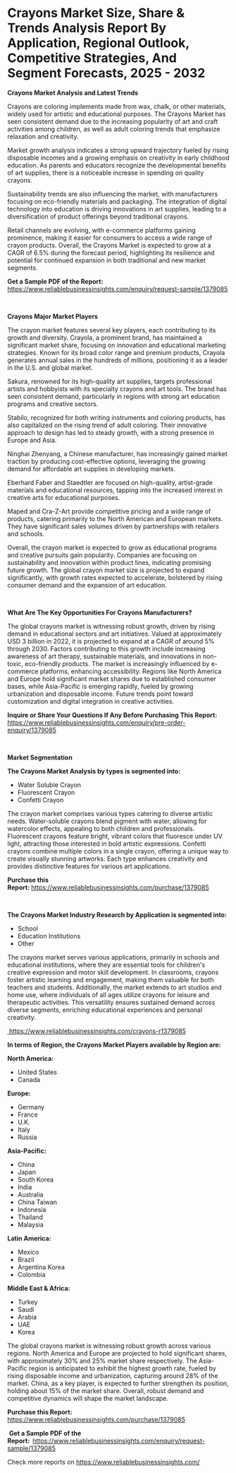 <p><h1>Crayons Market Size, Share & Trends Analysis Report By Application, Regional Outlook, Competitive Strategies, And Segment Forecasts, 2025 - 2032</h1></p><p><strong>Crayons Market Analysis and Latest Trends</strong></p>
<p><p>Crayons are coloring implements made from wax, chalk, or other materials, widely used for artistic and educational purposes. The Crayons Market has seen consistent demand due to the increasing popularity of art and craft activities among children, as well as adult coloring trends that emphasize relaxation and creativity. </p><p>Market growth analysis indicates a strong upward trajectory fueled by rising disposable incomes and a growing emphasis on creativity in early childhood education. As parents and educators recognize the developmental benefits of art supplies, there is a noticeable increase in spending on quality crayons. </p><p>Sustainability trends are also influencing the market, with manufacturers focusing on eco-friendly materials and packaging. The integration of digital technology into education is driving innovations in art supplies, leading to a diversification of product offerings beyond traditional crayons. </p><p>Retail channels are evolving, with e-commerce platforms gaining prominence, making it easier for consumers to access a wide range of crayon products. Overall, the Crayons Market is expected to grow at a CAGR of 6.5% during the forecast period, highlighting its resilience and potential for continued expansion in both traditional and new market segments.</p></p>
<p><strong>Get a Sample PDF of the Report:&nbsp;</strong> <a href="https://www.reliablebusinessinsights.com/enquiry/request-sample/1379085?utm_campaign=2132&utm_medium=2&utm_source=Github&utm_content=ia&utm_term=05022025&utm_id=crayons">https://www.reliablebusinessinsights.com/enquiry/request-sample/1379085</a></p>
<p>&nbsp;</p>
<p><strong>Crayons Major Market Players</strong></p>
<p><p>The crayon market features several key players, each contributing to its growth and diversity. Crayola, a prominent brand, has maintained a significant market share, focusing on innovation and educational marketing strategies. Known for its broad color range and premium products, Crayola generates annual sales in the hundreds of millions, positioning it as a leader in the U.S. and global market.</p><p>Sakura, renowned for its high-quality art supplies, targets professional artists and hobbyists with its specialty crayons and art tools. The brand has seen consistent demand, particularly in regions with strong art education programs and creative sectors.</p><p>Stabilo, recognized for both writing instruments and coloring products, has also capitalized on the rising trend of adult coloring. Their innovative approach to design has led to steady growth, with a strong presence in Europe and Asia. </p><p>Ninghai Zhenyang, a Chinese manufacturer, has increasingly gained market traction by producing cost-effective options, leveraging the growing demand for affordable art supplies in developing markets. </p><p>Eberhard Faber and Staedtler are focused on high-quality, artist-grade materials and educational resources, tapping into the increased interest in creative arts for educational purposes. </p><p>Maped and Cra-Z-Art provide competitive pricing and a wide range of products, catering primarily to the North American and European markets. They have significant sales volumes driven by partnerships with retailers and schools.</p><p>Overall, the crayon market is expected to grow as educational programs and creative pursuits gain popularity. Companies are focusing on sustainability and innovation within product lines, indicating promising future growth. The global crayon market size is projected to expand significantly, with growth rates expected to accelerate, bolstered by rising consumer demand and the expansion of art education.</p></p>
<p>&nbsp;</p>
<p><strong>What Are The Key Opportunities For Crayons Manufacturers?</strong></p>
<p><p>The global crayons market is witnessing robust growth, driven by rising demand in educational sectors and art initiatives. Valued at approximately USD 3 billion in 2022, it is projected to expand at a CAGR of around 5% through 2030. Factors contributing to this growth include increasing awareness of art therapy, sustainable materials, and innovations in non-toxic, eco-friendly products. The market is increasingly influenced by e-commerce platforms, enhancing accessibility. Regions like North America and Europe hold significant market shares due to established consumer bases, while Asia-Pacific is emerging rapidly, fueled by growing urbanization and disposable income. Future trends point toward customization and digital integration in creative activities.</p></p>
<p><strong>Inquire or Share Your Questions If Any Before Purchasing This Report:</strong> <a href="https://www.reliablebusinessinsights.com/enquiry/pre-order-enquiry/1379085?utm_campaign=2132&utm_medium=2&utm_source=Github&utm_content=ia&utm_term=05022025&utm_id=crayons">https://www.reliablebusinessinsights.com/enquiry/pre-order-enquiry/1379085</a></p>
<p>&nbsp;</p>
<p><strong>Market Segmentation</strong></p>
<p><strong>The Crayons Market Analysis by types is segmented into:</strong></p>
<p><ul><li>Water Soluble Crayon</li><li>Fluorescent Crayon</li><li>Confetti Crayon</li></ul></p>
<p><p>The crayon market comprises various types catering to diverse artistic needs. Water-soluble crayons blend pigment with water, allowing for watercolor effects, appealing to both children and professionals. Fluorescent crayons feature bright, vibrant colors that fluoresce under UV light, attracting those interested in bold artistic expressions. Confetti crayons combine multiple colors in a single crayon, offering a unique way to create visually stunning artworks. Each type enhances creativity and provides distinctive features for various art applications.</p></p>
<p><strong>Purchase this Report:&nbsp;</strong><a href="https://www.reliablebusinessinsights.com/purchase/1379085?utm_campaign=2132&utm_medium=2&utm_source=Github&utm_content=ia&utm_term=05022025&utm_id=crayons">https://www.reliablebusinessinsights.com/purchase/1379085</a></p>
<p>&nbsp;</p>
<p><strong>The Crayons Market Industry Research by Application is segmented into:</strong></p>
<p><ul><li>School</li><li>Education Institutions</li><li>Other</li></ul></p>
<p><p>The crayons market serves various applications, primarily in schools and educational institutions, where they are essential tools for children's creative expression and motor skill development. In classrooms, crayons foster artistic learning and engagement, making them valuable for both teachers and students. Additionally, the market extends to art studios and home use, where individuals of all ages utilize crayons for leisure and therapeutic activities. This versatility ensures sustained demand across diverse segments, enriching educational experiences and personal creativity.</p></p>
<p><a href="https://www.reliablebusinessinsights.com/crayons-r1379085?utm_campaign=2132&utm_medium=2&utm_source=Github&utm_content=ia&utm_term=05022025&utm_id=crayons">&nbsp;https://www.reliablebusinessinsights.com/crayons-r1379085</a></p>
<p><strong>In terms of Region, the Crayons Market Players available by Region are:</strong></p>
<p>
    <p> <strong> North America: </strong>
        <ul>
            <li>United States</li>
            <li>Canada</li>
        </ul>
        </p> 
    <p> <strong> Europe: </strong>
        <ul>
            <li>Germany</li>
            <li>France</li>
            <li>U.K.</li>
            <li>Italy</li>
            <li>Russia</li>
        </ul>
        </p> 
    <p> <strong> Asia-Pacific: </strong>
        <ul>
            <li>China</li>
            <li>Japan</li>
            <li>South Korea</li>
            <li>India</li>
            <li>Australia</li>
            <li>China Taiwan</li>
            <li>Indonesia</li>
            <li>Thailand</li>
            <li>Malaysia</li>
        </ul>
        </p> 
    <p> <strong> Latin America: </strong>
        <ul>
            <li>Mexico</li>
            <li>Brazil</li>
            <li>Argentina Korea</li>
            <li>Colombia</li>
        </ul>
        </p> 
    <p> <strong> Middle East & Africa: </strong>
        <ul>
            <li>Turkey</li>
            <li>Saudi</li>
            <li>Arabia</li>
            <li>UAE</li>
            <li>Korea</li>
        </ul>
    </p>
    </p>
<p><p>The global crayons market is witnessing robust growth across various regions. North America and Europe are projected to hold significant shares, with approximately 30% and 25% market share respectively. The Asia-Pacific region is anticipated to exhibit the highest growth rate, fueled by rising disposable income and urbanization, capturing around 28% of the market. China, as a key player, is expected to further strengthen its position, holding about 15% of the market share. Overall, robust demand and competitive dynamics will shape the market landscape.</p></p>
<p><strong>Purchase this Report: </strong><a href="https://www.reliablebusinessinsights.com/purchase/1379085?utm_campaign=2132&utm_medium=2&utm_source=Github&utm_content=ia&utm_term=05022025&utm_id=crayons">https://www.reliablebusinessinsights.com/purchase/1379085</a></p>
<p>&nbsp;<strong>Get a Sample PDF of the Report:&nbsp;&nbsp;</strong><a href="https://www.reliablebusinessinsights.com/enquiry/request-sample/1379085?utm_campaign=2132&utm_medium=2&utm_source=Github&utm_content=ia&utm_term=05022025&utm_id=crayons">https://www.reliablebusinessinsights.com/enquiry/request-sample/1379085</a></p>
<p><strong></strong></p>
<p>Check more reports on <a href="https://www.reliablebusinessinsights.com/?utm_campaign=2132&utm_medium=2&utm_source=Github&utm_content=ia&utm_term=05022025&utm_id=crayons">https://www.reliablebusinessinsights.com/</a></p>